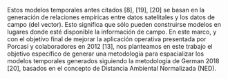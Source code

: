 Estos modelos temporales antes citados [8], [19], [20] se
basan en la generación de relaciones empíricas entre datos
satelitales y los datos de campo (del vector). Esto significa
que sólo pueden construirse modelos en lugares donde esté
disponible la información de campo. En este marco, y con
el objetivo final de mejorar la aplicación operativa
presentada por Porcasi y colaboradores en 2012 [13], nos
planteamos en este trabajo el objetivo específico de generar
una metodología para espacializar los modelos temporales
generados siguiendo la metodología de German 2018 [20],
basados en el concepto de Distancia Ambiental
Normalizada (NED).
